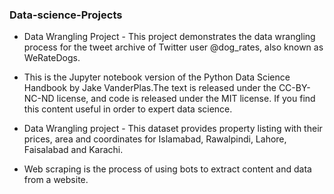 ### Data-science-Projects


* Data Wrangling Project - This project demonstrates the data wrangling process for the tweet archive of Twitter user @dog_rates, also known as WeRateDogs.

* This is the Jupyter notebook version of the Python Data Science Handbook by Jake VanderPlas.The text is released under the CC-BY-NC-ND license, and code is released under the MIT license. If you find this content useful in order to expert data science.

* Data Wrangling project - This dataset provides property listing with their prices, area and coordinates for Islamabad, Rawalpindi, Lahore, Faisalabad and Karachi.

* Web scraping is the process of using bots to extract content and data from a website.

